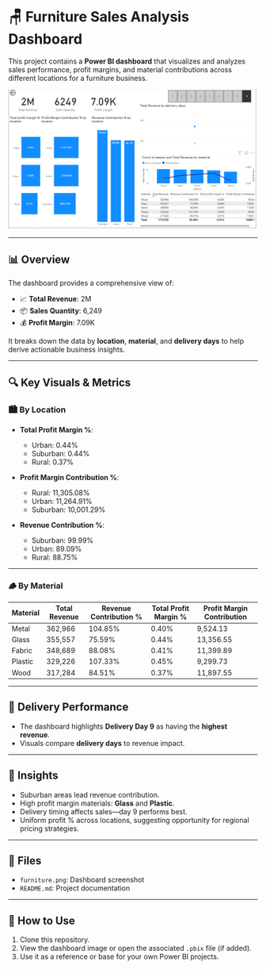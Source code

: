 # 🪑 Furniture Sales Analysis Dashboard

This project contains a **Power BI dashboard** that visualizes and analyzes sales performance, profit margins, and material contributions across different locations for a furniture business.

![Dashboard Screenshot](furniture.png)

---

## 📊 Overview

The dashboard provides a comprehensive view of:

- 📈 **Total Revenue**: 2M  
- 📦 **Sales Quantity**: 6,249  
- 💰 **Profit Margin**: 7.09K  

It breaks down the data by **location**, **material**, and **delivery days** to help derive actionable business insights.

---

## 🔍 Key Visuals & Metrics

### 🏙️ By Location
- **Total Profit Margin %**:
  - Urban: 0.44%
  - Suburban: 0.44%
  - Rural: 0.37%
  
- **Profit Margin Contribution %**:
  - Rural: 11,305.08%
  - Urban: 11,264.91%
  - Suburban: 10,001.29%

- **Revenue Contribution %**:
  - Suburban: 99.99%
  - Urban: 89.09%
  - Rural: 88.75%

---

### 🪵 By Material

| Material | Total Revenue | Revenue Contribution % | Total Profit Margin % | Profit Margin Contribution |
|----------|----------------|--------------------------|-------------------------|------------------------------|
| Metal    | 362,966        | 104.85%                  | 0.40%                  | 9,524.13                     |
| Glass    | 355,557        | 75.59%                   | 0.44%                  | 13,356.55                    |
| Fabric   | 348,689        | 88.08%                   | 0.41%                  | 11,399.89                    |
| Plastic  | 329,226        | 107.33%                  | 0.45%                  | 9,299.73                     |
| Wood     | 317,284        | 84.51%                   | 0.37%                  | 11,897.55                    |

---

## 🚚 Delivery Performance

- The dashboard highlights **Delivery Day 9** as having the **highest revenue**.
- Visuals compare **delivery days** to revenue impact.

---

## 🧠 Insights

- Suburban areas lead revenue contribution.
- High profit margin materials: **Glass** and **Plastic**.
- Delivery timing affects sales—day 9 performs best.
- Uniform profit % across locations, suggesting opportunity for regional pricing strategies.

---

## 📂 Files

- `furniture.png`: Dashboard screenshot
- `README.md`: Project documentation

---

## 🚀 How to Use

1. Clone this repository.
2. View the dashboard image or open the associated `.pbix` file (if added).
3. Use it as a reference or base for your own Power BI projects.







